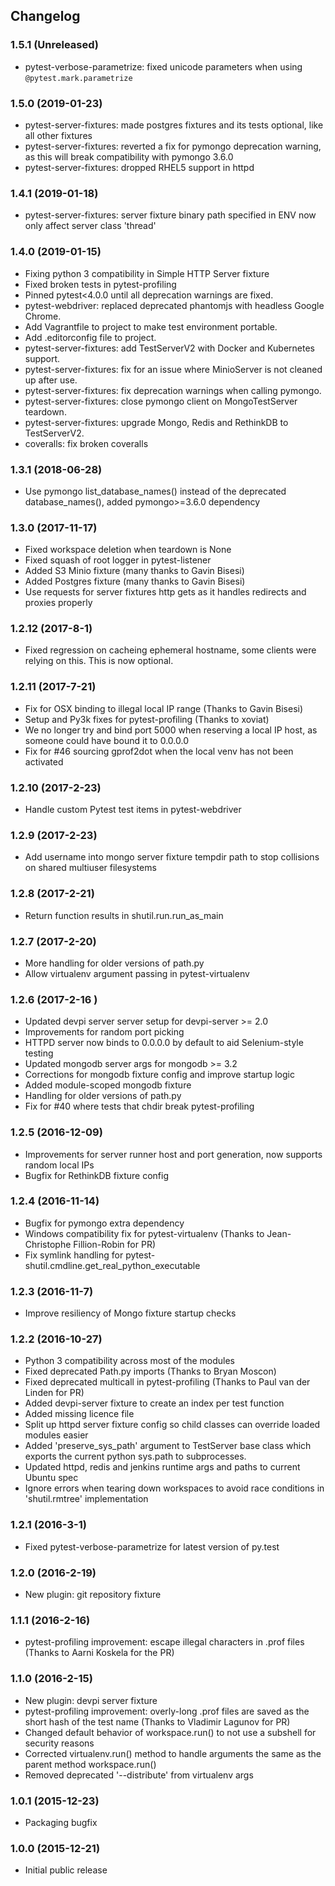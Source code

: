 
## Changelog

### 1.5.1 (Unreleased)
 * pytest-verbose-parametrize: fixed unicode parameters when using `@pytest.mark.parametrize`

### 1.5.0 (2019-01-23)
 * pytest-server-fixtures: made postgres fixtures and its tests optional, like all other fixtures
 * pytest-server-fixtures: reverted a fix for pymongo deprecation warning, as this will break compatibility with pymongo 3.6.0
 * pytest-server-fixtures: dropped RHEL5 support in httpd

### 1.4.1 (2019-01-18)
 * pytest-server-fixtures: server fixture binary path specified in ENV now only affect server class 'thread'

### 1.4.0 (2019-01-15)
 * Fixing python 3 compatibility in Simple HTTP Server fixture
 * Fixed broken tests in pytest-profiling
 * Pinned pytest<4.0.0 until all deprecation warnings are fixed.
 * pytest-webdriver: replaced deprecated phantomjs with headless Google Chrome.
 * Add Vagrantfile to project to make test environment portable.
 * Add .editorconfig file to project.
 * pytest-server-fixtures: add TestServerV2 with Docker and Kubernetes support.
 * pytest-server-fixtures: fix for an issue where MinioServer is not cleaned up after use.
 * pytest-server-fixtures: fix deprecation warnings when calling pymongo.
 * pytest-server-fixtures: close pymongo client on MongoTestServer teardown.
 * pytest-server-fixtures: upgrade Mongo, Redis and RethinkDB to TestServerV2.
 * coveralls: fix broken coveralls

### 1.3.1 (2018-06-28)
 * Use pymongo list_database_names() instead of the deprecated database_names(), added pymongo>=3.6.0 dependency

### 1.3.0 (2017-11-17)
 * Fixed workspace deletion when teardown is None
 * Fixed squash of root logger in pytest-listener
 * Added S3 Minio fixture (many thanks to Gavin Bisesi)
 * Added Postgres fixture (many thanks to Gavin Bisesi)
 * Use requests for server fixtures http gets as it handles redirects and proxies properly

### 1.2.12 (2017-8-1)
 * Fixed regression on cacheing ephemeral hostname, some clients were relying on this. This is now optional.

### 1.2.11 (2017-7-21)
 * Fix for OSX binding to illegal local IP range (Thanks to Gavin Bisesi)
 * Setup and Py3k fixes for pytest-profiling (Thanks to xoviat)
 * We no longer try and bind port 5000 when reserving a local IP host, as someone could have bound it to 0.0.0.0
 * Fix for #46 sourcing gprof2dot when the local venv has not been activated

### 1.2.10 (2017-2-23)
 * Handle custom Pytest test items in pytest-webdriver

### 1.2.9 (2017-2-23)
 * Add username into mongo server fixture tempdir path to stop collisions on shared multiuser filesystems

### 1.2.8 (2017-2-21)
 * Return function results in shutil.run.run_as_main

### 1.2.7 (2017-2-20)
 * More handling for older versions of path.py
 * Allow virtualenv argument passing in pytest-virtualenv

### 1.2.6 (2017-2-16 )
 * Updated devpi server server setup for devpi-server >= 2.0
 * Improvements for random port picking
 * HTTPD server now binds to 0.0.0.0 by default to aid Selenium-style testing
 * Updated mongodb server args for mongodb >= 3.2
 * Corrections for mongodb fixture config and improve startup logic
 * Added module-scoped mongodb fixture
 * Handling for older versions of path.py
 * Fix for #40 where tests that chdir break pytest-profiling

### 1.2.5 (2016-12-09)
 * Improvements for server runner host and port generation, now supports random local IPs
 * Bugfix for RethinkDB fixture config

### 1.2.4 (2016-11-14)
 * Bugfix for pymongo extra dependency
 * Windows compatibility fix for pytest-virtualenv (Thanks to Jean-Christophe Fillion-Robin for PR)
 * Fix symlink handling for pytest-shutil.cmdline.get_real_python_executable

### 1.2.3 (2016-11-7)
 * Improve resiliency of Mongo fixture startup checks

### 1.2.2 (2016-10-27)
 * Python 3 compatibility across most of the modules
 * Fixed deprecated Path.py imports (Thanks to Bryan Moscon)
 * Fixed deprecated multicall in pytest-profiling (Thanks to Paul van der Linden for PR)
 * Added devpi-server fixture to create an index per test function
 * Added missing licence file
 * Split up httpd server fixture config so child classes can override loaded modules easier
 * Added 'preserve_sys_path' argument to TestServer base class which exports the current python sys.path to subprocesses.
 * Updated httpd, redis and jenkins runtime args and paths to current Ubuntu spec
 * Ignore errors when tearing down workspaces to avoid race conditions in 'shutil.rmtree' implementation

### 1.2.1 (2016-3-1)
 * Fixed pytest-verbose-parametrize for latest version of py.test

### 1.2.0 (2016-2-19)
 * New plugin: git repository fixture

### 1.1.1 (2016-2-16)
 * pytest-profiling improvement: escape illegal characters in .prof files (Thanks to Aarni Koskela for the PR)

### 1.1.0 (2016-2-15)

 * New plugin: devpi server fixture
 * pytest-profiling improvement: overly-long .prof files are saved as the short hash of the test name (Thanks to Vladimir Lagunov for PR)
 * Changed default behavior of workspace.run() to not use a subshell for security reasons
 * Corrected virtualenv.run() method to handle arguments the same as the parent method workspace.run()
 * Removed deprecated '--distribute' from virtualenv args

### 1.0.1 (2015-12-23)

 *  Packaging bugfix

### 1.0.0 (2015-12-21)

 *  Initial public release

